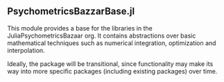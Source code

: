 ## PsychometricsBazzarBase.jl

This module provides a base for the libraries in the JuliaPsychometricsBazaar
org. It contains abstractions over basic mathematical techniques such as
numerical integration, optimization and interpolation.

Ideally, the package will be transitional, since functionality may make its way
into more specific packages (including existing packages) over time.
